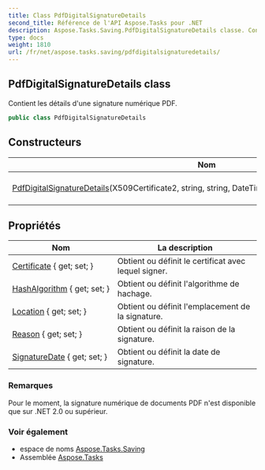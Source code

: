 ```yaml
---
title: Class PdfDigitalSignatureDetails
second_title: Référence de l'API Aspose.Tasks pour .NET
description: Aspose.Tasks.Saving.PdfDigitalSignatureDetails classe. Contient les détails dune signature numérique PDF.
type: docs
weight: 1810
url: /fr/net/aspose.tasks.saving/pdfdigitalsignaturedetails/
---
```

## PdfDigitalSignatureDetails class

Contient les détails d'une signature numérique PDF.

```csharp
public class PdfDigitalSignatureDetails
```

## Constructeurs

| Nom | La description |
| --- | --- |
| [PdfDigitalSignatureDetails](pdfdigitalsignaturedetails/)(X509Certificate2, string, string, DateTime, PdfDigitalSignatureHashAlgorithm) | Initialise une nouvelle instance du`PdfDigitalSignatureDetails` classe. |

## Propriétés

| Nom | La description |
| --- | --- |
| [Certificate](../../aspose.tasks.saving/pdfdigitalsignaturedetails/certificate/) { get; set; } | Obtient ou définit le certificat avec lequel signer. |
| [HashAlgorithm](../../aspose.tasks.saving/pdfdigitalsignaturedetails/hashalgorithm/) { get; set; } | Obtient ou définit l'algorithme de hachage. |
| [Location](../../aspose.tasks.saving/pdfdigitalsignaturedetails/location/) { get; set; } | Obtient ou définit l'emplacement de la signature. |
| [Reason](../../aspose.tasks.saving/pdfdigitalsignaturedetails/reason/) { get; set; } | Obtient ou définit la raison de la signature. |
| [SignatureDate](../../aspose.tasks.saving/pdfdigitalsignaturedetails/signaturedate/) { get; set; } | Obtient ou définit la date de signature. |

### Remarques

Pour le moment, la signature numérique de documents PDF n'est disponible que sur .NET 2.0 ou supérieur.

### Voir également

* espace de noms [Aspose.Tasks.Saving](../../aspose.tasks.saving/)
* Assemblée [Aspose.Tasks](../../)


